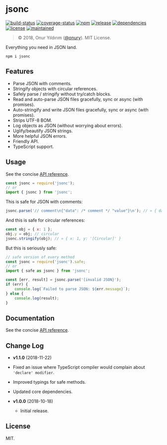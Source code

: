 # jsonc

[![build-status](https://img.shields.io/travis/onury/jsonc.svg?branch=master&style=flat-square)](https://travis-ci.org/onury/jsonc)
[![coverage-status](https://img.shields.io/coveralls/github/onury/jsonc/master.svg?style=flat-square)](https://coveralls.io/github/onury/jsonc?branch=master)
[![npm](http://img.shields.io/npm/v/jsonc.svg?style=flat-square)](https://www.npmjs.com/package/jsonc)
[![release](https://img.shields.io/github/release/onury/jsonc.svg?style=flat-square)](https://github.com/onury/jsonc)
[![dependencies](https://david-dm.org/onury/jsonc.svg?style=flat-square)](https://david-dm.org/onury/jsonc)
[![license](http://img.shields.io/npm/l/jsonc.svg?style=flat-square)](https://github.com/onury/jsonc/blob/master/LICENSE)
[![maintained](https://img.shields.io/maintenance/yes/2018.svg?style=flat-square)](https://github.com/onury/jsonc/graphs/punch-card)  

> © 2018, Onur Yıldırım ([@onury](https://github.com/onury)). MIT License.

Everything you need in JSON land.

`npm i jsonc`

## Features

- Parse JSON with comments.
- Stringify objects with circular references.
- Safely parse / stringify without try/catch blocks.
- Read and auto-parse JSON files gracefully, sync or async (with promises).
- Auto-stringify and write JSON files gracefully, sync or async (with promises).
- Strips UTF-8 BOM.
- Log objects as JSON (without worrying about errors).
- Uglify/beautify JSON strings.
- More helpful JSON errors.
- Friendly API.
- TypeScript support.

## Usage

See the concise [API reference][docs-api].

```js
const jsonc = require('jsonc');
// or
import { jsonc } from 'jsonc';
```

This is safe for JSON with comments:
```js
jsonc.parse('// comment\n{"data": /* comment */ "value"}\n'); // » { data: 'value' }
```

And this is safe for circular references:
```js
const obj = { x: 1 };
obj.y = obj; // circular
jsonc.stringify(obj); // » { x: 1, y: '[Circular]' }
```

But this is seriously safe:
```js
// safe version of every method
const jsonc = require('jsonc').safe;
// or
import { safe as jsonc } from 'jsonc';

const [err, result] = jsonc.parse('[invalid JSON}');
if (err) {
    console.log(`Failed to parse JSON: ${err.message}`);
} else {
    console.log(result);
}
```

## Documentation

See the concise [API reference][docs-api].

## Change Log

- **v1.1.0** (2018-11-22)
- Fixed an issue where TypeScript compiler would complain about `'declare' modifier`.
- Improved typings for safe methods.
- Updated core dependencies.


- **v1.0.0** (2018-10-18)
    + Initial release.


## License
MIT.


[docs-api]:https://onury.io/jsonc/api
[strip-json-comments]:https://github.com/sindresorhus/strip-json-comments
[json-stringify-safe]:https://github.com/isaacs/json-stringify-safe
[parse-json]:https://github.com/sindresorhus/parse-json
[fs-extra]:https://www.npmjs.com/package/fs-extra
